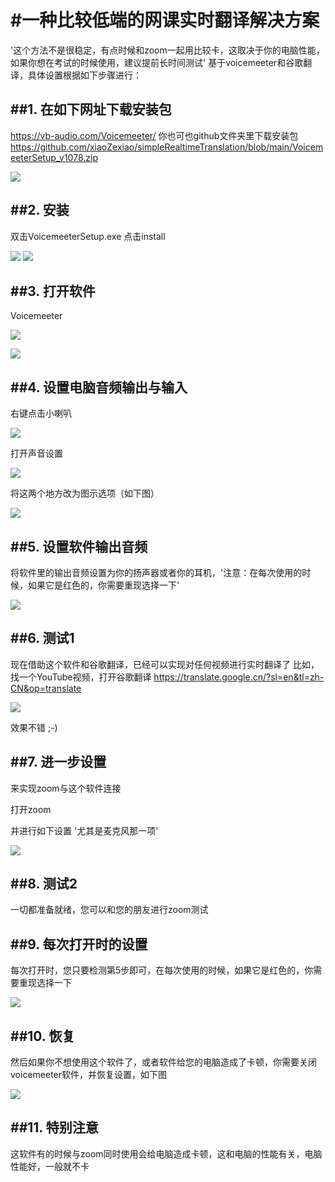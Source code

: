 #一种比较低端的网课实时翻译解决方案
===
'这个方法不是很稳定，有点时候和zoom一起用比较卡，这取决于你的电脑性能，如果你想在考试的时候使用，建议提前长时间测试'
基于voicemeeter和谷歌翻译，具体设置根据如下步骤进行：

##1. 在如下网址下载安装包
---
https://vb-audio.com/Voicemeeter/
你也可也github文件夹里下载安装包
https://github.com/xiaoZexiao/simpleRealtimeTranslation/blob/main/VoicemeeterSetup_v1078.zip
 
![](https://github.com/xiaoZexiao/simpleRealtimeTranslation/blob/main/figure/fig1.png)

##2. 安装
---
双击VoicemeeterSetup.exe
点击install

![](https://github.com/xiaoZexiao/simpleRealtimeTranslation/blob/main/figure/fig2.1.png)
![](https://github.com/xiaoZexiao/simpleRealtimeTranslation/blob/main/figure/fig2.2.png)


##3. 打开软件
---
Voicemeeter

![](https://github.com/xiaoZexiao/simpleRealtimeTranslation/blob/main/figure/fig3.1.png)

![](https://github.com/xiaoZexiao/simpleRealtimeTranslation/blob/main/figure/fig3.2.png)


##4. 设置电脑音频输出与输入
---
右键点击小喇叭

![](https://github.com/xiaoZexiao/simpleRealtimeTranslation/blob/main/figure/fig4.png)

打开声音设置

![](https://github.com/xiaoZexiao/simpleRealtimeTranslation/blob/main/figure/fig4.2.png)

将这两个地方改为图示选项（如下图）

![](https://github.com/xiaoZexiao/simpleRealtimeTranslation/blob/main/figure/fig4.3.png)


##5. 设置软件输出音频
---
将软件里的输出音频设置为你的扬声器或者你的耳机，'注意：在每次使用的时候，如果它是红色的，你需要重现选择一下'

![](https://github.com/xiaoZexiao/simpleRealtimeTranslation/blob/main/figure/fig5.png)


##6. 测试1
---
现在借助这个软件和谷歌翻译，已经可以实现对任何视频进行实时翻译了
比如，找一个YouTube视频，打开谷歌翻译
https://translate.google.cn/?sl=en&tl=zh-CN&op=translate

![](https://github.com/xiaoZexiao/simpleRealtimeTranslation/blob/main/figure/fig6.png)

效果不错 ;-)

##7. 进一步设置
---
来实现zoom与这个软件连接

打开zoom

并进行如下设置 '尤其是麦克风那一项'

![](https://github.com/xiaoZexiao/simpleRealtimeTranslation/blob/main/figure/fig7.png)


##8. 测试2
---
一切都准备就绪，您可以和您的朋友进行zoom测试

##9. 每次打开时的设置
---
每次打开时，您只要检测第5步即可，在每次使用的时候，如果它是红色的，你需要重现选择一下

![](https://github.com/xiaoZexiao/simpleRealtimeTranslation/blob/main/figure/fig9.png)


##10. 恢复
---
然后如果你不想使用这个软件了，或者软件给您的电脑造成了卡顿，你需要关闭voicemeeter软件，并恢复设置，如下图

![](https://github.com/xiaoZexiao/simpleRealtimeTranslation/blob/main/figure/fig10.png)

##11. 特别注意
---
这软件有的时候与zoom同时使用会给电脑造成卡顿，这和电脑的性能有关，电脑性能好，一般就不卡
